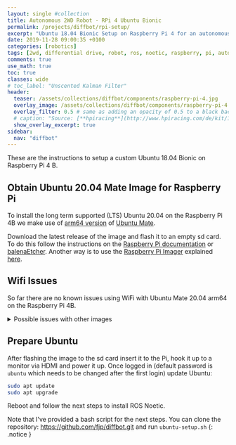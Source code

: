 ```yaml
---
layout: single #collection
title: Autonomous 2WD Robot - RPi 4 Ubuntu Bionic
permalink: /projects/diffbot/rpi-setup/
excerpt: "Ubuntu 18.04 Bionic Setup on Raspberry Pi 4 for an autonomous 2WD Robot running ROS Noetic to sense and act in an environment."
date: 2019-11-28 09:00:35 +0100
categories: [robotics]
tags: [2wd, differential drive, robot, ros, noetic, raspberry, pi, autonomous, ubuntu, bionic]
comments: true
use_math: true
toc: true
classes: wide
# toc_label: "Unscented Kalman Filter"
header:
  teaser: /assets/collections/diffbot/components/raspberry-pi-4.jpg
  overlay_image: /assets/collections/diffbot/components/raspberry-pi-4.jpg
  overlay_filter: 0.5 # same as adding an opacity of 0.5 to a black background
  # caption: "Source: [**hpiracing**](http://www.hpiracing.com/de/kit/114343)"
  show_overlay_excerpt: true
sidebar:
  nav: "diffbot"
---
```


These are the instructions to setup a custom Ubuntu 18.04 Bionic on Raspberry Pi 4 B.

## Obtain Ubuntu 20.04 Mate Image for Raspberry Pi

To install the long term supported (LTS) Ubuntu 20.04 on the Raspberry Pi 4B we make use of [arm64 version](https://ubuntu-mate.org/download/arm64/focal/) of [Ubuntu Mate](https://ubuntu-mate.org/). 

Download the latest release of the image and flash it to an empty sd card. To do this follow the instructions on the [Raspberry Pi documentation](https://www.raspberrypi.org/documentation/installation/installing-images/) or [balenaEtcher](https://www.balena.io/etcher/). Another way is to use the [Raspberry Pi Imager](https://www.raspberrypi.org/downloads/) explained [here](https://www.raspberrypi.org/blog/raspberry-pi-imager-imaging-utility/).

## Wifi Issues

So far there are no known issues using WiFi with Ubuntu Mate 20.04 arm64 on the Raspberry Pi 4B.

<details>
  <summary>Possible issues with other images</summary>
  
  If you are not in the US it is possible that you encounter connection problems when connected to a 5Ghz Wifi network. If you are in a different country than the US you need to update your regulatory country. 5Ghz needs this to know the right bands to use.

This can be changed by editing the value of `REGDOMAIN` in the file `/etc/default/crda` ([Central Regulatory Domain Agent](https://wireless.wiki.kernel.org/en/developers/regulatory/crda)) to the code for your country [ref](https://github.com/TheRemote/Ubuntu-Server-raspi4-unofficial/issues/98).
</details>



## Prepare Ubuntu

After flashing the image to the sd card insert it to the Pi, hook it up to a monitor via HDMI and power it up.
Once logged in (default password is `ubuntu` which needs to be changed after the first login) update Ubuntu:

```bash
sudo apt update
sudo apt upgrade
```
Reboot and follow the next steps to install ROS Noetic.


Note that I've provided a bash script for the next steps.
You can clone the repository: https://github.com/fjp/diffbot.git and run `ubuntu-setup.sh`
{: .notice }
